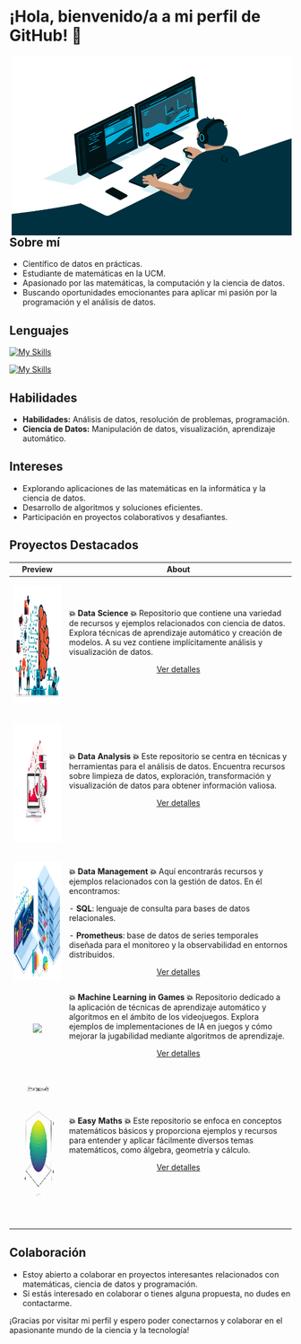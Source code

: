 
# ¡Hola, bienvenido/a a mi perfil de GitHub! 👋

  <img align="right" alt="GIF" src="images/code.gif?raw=true" width="500" height="320" />

## Sobre mí

- Científico de datos en prácticas. 
- Estudiante de matemáticas en la UCM.
- Apasionado por las matemáticas, la computación y la ciencia de datos.
- Buscando oportunidades emocionantes para aplicar mi pasión por la programación y el análisis de datos.

## Lenguajes

[![My Skills](https://skills.thijs.gg/icons?i=py,cpp,c,matlab,haskell)](https://github.com/JavierAM01)

[![My Skills](https://skills.thijs.gg/icons?i=git,grafana,prometheus)](https://github.com/JavierAM01)




## Habilidades
- **Habilidades:** Análisis de datos, resolución de problemas, programación.
- **Ciencia de Datos:** Manipulación de datos, visualización, aprendizaje automático.

## Intereses
- Explorando aplicaciones de las matemáticas en la informática y la ciencia de datos.
- Desarrollo de algoritmos y soluciones eficientes.
- Participación en proyectos colaborativos y desafiantes.

## Proyectos Destacados


| Preview | About |
|---------|-------|
| <p align="center">[<img src="https://github.com/JavierAM01/JavierAM01/blob/main/images/datascience.jpg" height="210" width="250" />](https://github.com/JavierAM01/Data-Science)</p> | **:boom: Data Science :boom:** Repositorio que contiene una variedad de recursos y ejemplos relacionados con ciencia de datos. Explora técnicas de aprendizaje automático y creación de modelos. A su vez contiene implícitamente análisis y visualización de datos. <p align="center"><a href="https://github.com/JavierAM01/Data-Science">Ver detalles</a></p> |
| <p align="center">[<img src="https://github.com/JavierAM01/JavierAM01/blob/main/images/dataanalysis.jpg" height="210" width="250" />](https://github.com/JavierAM01/Data-Analysis)</p> | **:boom: Data Analysis :boom:** Este repositorio se centra en técnicas y herramientas para el análisis de datos. Encuentra recursos sobre limpieza de datos, exploración, transformación y visualización de datos para obtener información valiosa. <p align="center"><a href="https://github.com/JavierAM01/Data-Analysis">Ver detalles</a></p> |
| <p align="center">[<img src="https://github.com/JavierAM01/JavierAM01/blob/main/images/datos.png" height="210" width="250" />](https://github.com/JavierAM01/Data-Management)</p> | <p>**:boom: Data Management :boom:** Aquí encontrarás recursos y ejemplos relacionados con la gestión de datos. En él encontramos:</p> <p> - **SQL**: lenguaje de consulta para bases de datos relacionales.</p> <p> - **Prometheus**: base de datos de series temporales diseñada para el monitoreo y la observabilidad en entornos distribuidos.</p>  <p align="center"><a href="https://github.com/JavierAM01/Data-Management">Ver detalles</a></p> |
| <p align="center">[<img src="https://github.com/JavierAM01/Machine-Learning-in-Games/blob/main/images/ai/flappybird.gif" height="250" widht="140" />](https://github.com/JavierAM01/Machine-Learning-in-Games)</p> | **:boom: Machine Learning in Games :boom:** Repositorio dedicado a la aplicación de técnicas de aprendizaje automático y algoritmos en el ámbito de los videojuegos. Explora ejemplos de implementaciones de IA en juegos y cómo mejorar la jugabilidad mediante algoritmos de aprendizaje. <p align="center"><a href="https://github.com/JavierAM01/Machine-Learning-in-Games">Ver detalles</a></p> |
| <p align="center">[<img src="https://github.com/JavierAM01/Deformacion-Continua-de-la-Esfera/blob/main/images/difeomorfismo_6.gif" height="250" width="250"/>](https://github.com/JavierAM01/Easy-Math)</p> | **:boom: Easy Maths :boom:** Este repositorio se enfoca en conceptos matemáticos básicos y proporciona ejemplos y recursos para entender y aplicar fácilmente diversos temas matemáticos, como álgebra, geometría y cálculo. <p align="center"><a href="https://github.com/JavierAM01/Easy-Math">Ver detalles</a></p> |






## Colaboración
- Estoy abierto a colaborar en proyectos interesantes relacionados con matemáticas, ciencia de datos y programación.
- Si estás interesado en colaborar o tienes alguna propuesta, no dudes en contactarme.

¡Gracias por visitar mi perfil y espero poder conectarnos y colaborar en el apasionante mundo de la ciencia y la tecnología!





